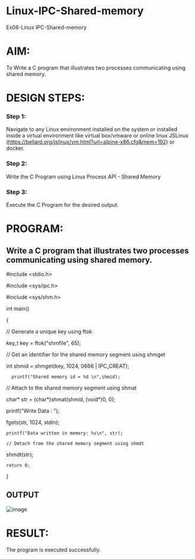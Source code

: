 # Linux-IPC-Shared-memory
Ex06-Linux IPC-Shared-memory

# AIM:
To Write a C program that illustrates two processes communicating using shared memory.

# DESIGN STEPS:

### Step 1:

Navigate to any Linux environment installed on the system or installed inside a virtual environment like virtual box/vmware or online linux JSLinux (https://bellard.org/jslinux/vm.html?url=alpine-x86.cfg&mem=192) or docker.

### Step 2:

Write the C Program using Linux Process API - Shared Memory

### Step 3:

Execute the C Program for the desired output. 

# PROGRAM:

## Write a C program that illustrates two processes communicating using shared memory.
#include <stdio.h>

#include <sys/ipc.h>

#include <sys/shm.h>

int main()

{

 // Generate a unique key using ftok

 key_t key = ftok("shmfile", 65);


 // Get an identifier for the shared memory segment using shmget

 int shmid = shmget(key, 1024, 0666 | IPC_CREAT);
 
      printf("Shared memory id = %d \n",shmid);

// Attach to the shared memory segment using shmat

 char* str = (char*)shmat(shmid, (void*)0, 0);
	
 
  printf("Write Data : ");
	
 fgets(str, 1024, stdin);

	printf("Data written in memory: %s\n", str);

	// Detach from the shared memory segment using shmdt

 shmdt(str);

	return 0;

}




## OUTPUT

![image](https://github.com/BHARATHNATRAJAN/Linux-IPC-Shared-memory/assets/147473529/8e73ba11-73e5-44cd-b5f7-66a89e1e9555)

# RESULT:
The program is executed successfully.
